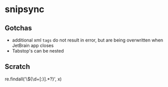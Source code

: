 # snipsync

## Gotchas
- additional xml `tags` do not result in error, but are being overwritten when JetBrain app closes
- Tabstop's can be nested


## Scratch
re.findall('\\${\\d+[:}].*?}', x)